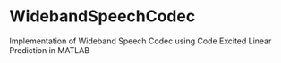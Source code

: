 # WidebandSpeechCodec
Implementation of Wideband Speech Codec using Code Excited Linear Prediction in MATLAB
